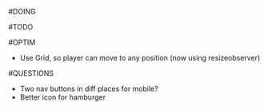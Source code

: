 #DOING

#TODO


#OPTIM
- Use Grid, so player can move to any position (now using resizeobserver)

#QUESTIONS
- Two nav buttons in diff places for mobile?
- Better icon for hamburger
